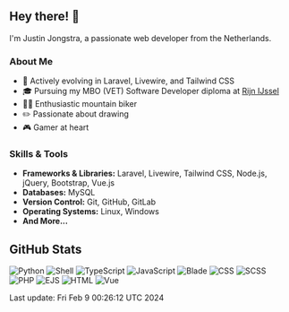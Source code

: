 ## Hey there! 👋

I'm Justin Jongstra, a passionate web developer from the Netherlands.

### About Me
- 🌱 Actively evolving in Laravel, Livewire, and Tailwind CSS
- 🎓 Pursuing my MBO (VET) Software Developer diploma at [Rijn IJssel](https://www.rijnijssel.nl/)
- 🚵‍♂️ Enthusiastic mountain biker
- ✏️ Passionate about drawing
- 🎮 Gamer at heart

### Skills & Tools
- **Frameworks & Libraries:** Laravel, Livewire, Tailwind CSS, Node.js, jQuery, Bootstrap, Vue.js
- **Databases:** MySQL
- **Version Control:** Git, GitHub, GitLab
- **Operating Systems:** Linux, Windows
- **And More...**

## GitHub Stats
![Python](https://img.shields.io/badge/Python-.17%25-blue)
![Shell](https://img.shields.io/badge/Shell-.08%25-blue)
![TypeScript](https://img.shields.io/badge/TypeScript-.01%25-blue)
![JavaScript](https://img.shields.io/badge/JavaScript-17.99%25-blue)
![Blade](https://img.shields.io/badge/Blade-21.87%25-blue)
![CSS](https://img.shields.io/badge/CSS-2.19%25-blue)
![SCSS](https://img.shields.io/badge/SCSS-2.08%25-blue)
![PHP](https://img.shields.io/badge/PHP-53.93%25-blue)
![EJS](https://img.shields.io/badge/EJS-.75%25-blue)
![HTML](https://img.shields.io/badge/HTML-.10%25-blue)
![Vue](https://img.shields.io/badge/Vue-.78%25-blue)

Last update: Fri Feb  9 00:26:12 UTC 2024


